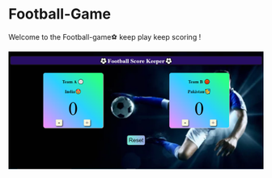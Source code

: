 # Football-Game
Welcome to the Football-game⚽ keep play keep scoring !

![Screenshot](Screenshot.png)
